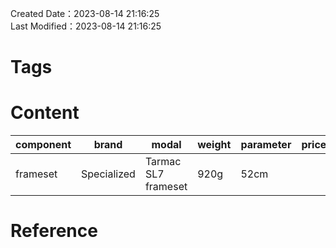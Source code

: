Created Date：2023-08-14 21:16:25  
Last Modified：2023-08-14 21:16:25

# Tags

# Content

| component | brand       | modal               | weight | parameter | price |
| --------- | ----------- | ------------------- | ------ | --------- | ----- |
| frameset  | Specialized | Tarmac SL7 frameset | 920g   | 52cm      |       |

# Reference
